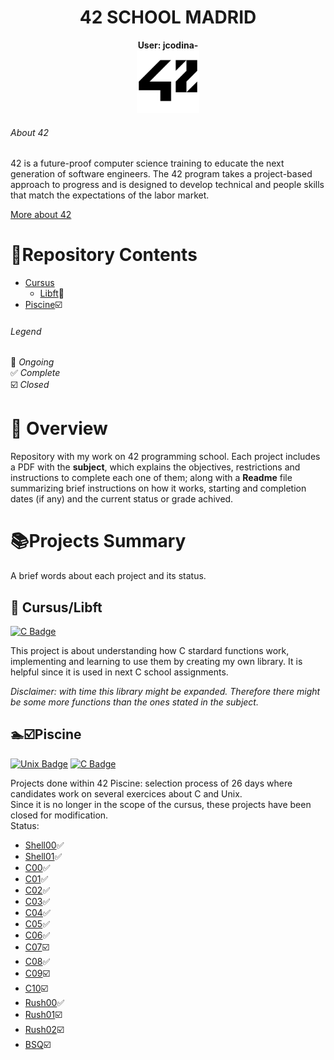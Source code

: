 # <h1 align="center">42 SCHOOL MADRID</h1>
<p align="center">
 <strong>User: jcodina-</strong><br>
<a href="https://www.42madrid.com/"><img src="Resources/42_Logo.png" alt="42 Logo" width="100"  class="centerImage"/></a>
</p>

###### About 42
42 is a future-proof computer science training to educate the next generation of software engineers. The 42 program takes a project-based approach to progress and is designed to develop technical and people skills that match the expectations of the labor market.

<a href="https://42.fr/en/homepage/">More about 42</a>


# :dart:Repository Contents
* [Cursus](Cursus/)
  * [Libft](Cursus/Libft):black_square_button:
* [Piscine](Piscine/):ballot_box_with_check:
###### Legend
:black_square_button: _Ongoing_<br />
:white_check_mark: _Complete_<br />
:ballot_box_with_check: _Closed_

# 📌 Overview
Repository with my work on 42 programming school. 
Each project includes a PDF with the **subject**, which explains the objectives, restrictions and instructions to complete each one of them; along with a **Readme** file summarizing brief instructions on how it works, starting and completion dates (if any) and the current status or grade achived.

# :books:Projects Summary
A brief words about each project and its status.

## :black_square_button: Cursus/Libft
[![C Badge](https://img.shields.io/badge/-C_coding-53F4FA?style=for-the-badge&labelColor=136C99&logo=C&logoColor=white)](https://en.wikipedia.org/wiki/C_(programming_language))

This project is about understanding how C stardard functions work,
implementing and learning to use them by creating my own library. It is
helpful since it is used in next C school assignments.

_Disclaimer: with time this library might be expanded. Therefore there might be some more functions than the ones stated in the subject._

## :swimmer::ballot_box_with_check:Piscine

[![Unix Badge](https://img.shields.io/badge/-UNIX-ebebeb?style=for-the-badge&labelColor=black&logo=linux&logoColor=white)](https://es.wikipedia.org/wiki/Unix)
[![C Badge](https://img.shields.io/badge/-C_coding-53F4FA?style=for-the-badge&labelColor=136C99&logo=C&logoColor=white)](https://en.wikipedia.org/wiki/C_(programming_language))

Projects done within 42 Piscine: selection process of 26 days where candidates work on several exercices about C and Unix.<br />
Since it is no longer in the scope of the cursus, these projects have been closed for modification.<br />
Status:
- [Shell00](Piscine/Shell00):white_check_mark:
- [Shell01](Piscine/Shell01):white_check_mark:
- [C00](Piscine/C00):white_check_mark:
- [C01](Piscine/C01):white_check_mark:
- [C02](Piscine/C02):white_check_mark:
- [C03](Piscine/C03):white_check_mark:
- [C04](Piscine/C04):white_check_mark:
- [C05](Piscine/C05):white_check_mark:
- [C06](Piscine/C06):white_check_mark:
- [C07](Piscine/C07):ballot_box_with_check:
- [C08](Piscine/C08):white_check_mark:
- [C09](Piscine/C09):ballot_box_with_check:
- [C10](Piscine/C10):ballot_box_with_check:
- [Rush00](Piscine/Rush00):white_check_mark:
- [Rush01](Piscine/Rush01):ballot_box_with_check:
- [Rush02](Piscine/Rush02):ballot_box_with_check:
- [BSQ](Piscine/BSQ):ballot_box_with_check:


